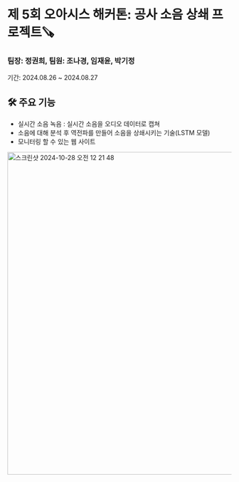 # 제 5회 오아시스 해커톤: 공사 소음 상쇄 프로젝트🪚
### 팀장: 정권희, 팀원: 조나경, 임재윤, 박기정

기간: 2024.08.26 ~ 2024.08.27

## 🛠️ 주요 기능
- 실시간 소음 녹음 : 실시간 소음을 오디오 데이터로 캡쳐
- 소음에 대해 분석 후 역전파를 만들어 소음을 상쇄시키는 기술(LSTM 모델)
- 모니터링 할 수 있는 웹 사이트
<img width="725" alt="스크린샷 2024-10-28 오전 12 21 48" src="https://github.com/user-attachments/assets/7012ba56-ce39-4a25-be39-f5e17ab49c04">
